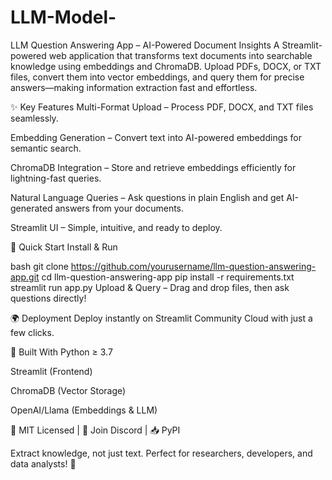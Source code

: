 # LLM-Model-
LLM Question Answering App – AI-Powered Document Insights
A Streamlit-powered web application that transforms text documents into searchable knowledge using embeddings and ChromaDB. Upload PDFs, DOCX, or TXT files, convert them into vector embeddings, and query them for precise answers—making information extraction fast and effortless.

✨ Key Features
Multi-Format Upload – Process PDF, DOCX, and TXT files seamlessly.

Embedding Generation – Convert text into AI-powered embeddings for semantic search.

ChromaDB Integration – Store and retrieve embeddings efficiently for lightning-fast queries.

Natural Language Queries – Ask questions in plain English and get AI-generated answers from your documents.

Streamlit UI – Simple, intuitive, and ready to deploy.

🚀 Quick Start
Install & Run

bash
git clone https://github.com/yourusername/llm-question-answering-app.git
cd llm-question-answering-app
pip install -r requirements.txt
streamlit run app.py
Upload & Query – Drag and drop files, then ask questions directly!

🌍 Deployment
Deploy instantly on Streamlit Community Cloud with just a few clicks.

🔧 Built With
Python ≥ 3.7

Streamlit (Frontend)

ChromaDB (Vector Storage)

OpenAI/Llama (Embeddings & LLM)

📜 MIT Licensed | 💬 Join Discord | 📥 PyPI

Extract knowledge, not just text. Perfect for researchers, developers, and data analysts! 🚀
